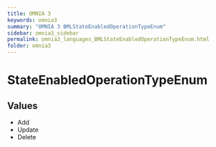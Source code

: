 ```yaml
---
title: OMNIA 3
keywords: omnia3
summary: "OMNIA 3 BMLStateEnabledOperationTypeEnum"
sidebar: omnia3_sidebar
permalink: omnia3_languages_BMLStateEnabledOperationTypeEnum.html
folder: omnia3
---
```


# StateEnabledOperationTypeEnum
## Values

- Add
- Update
- Delete


